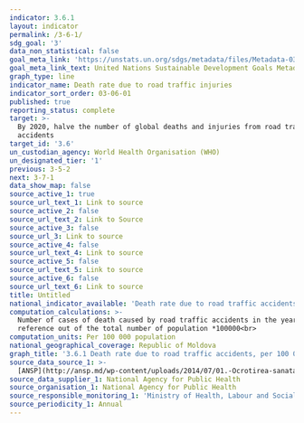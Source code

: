 ```yaml
---
indicator: 3.6.1
layout: indicator
permalink: /3-6-1/
sdg_goal: '3'
data_non_statistical: false
goal_meta_link: 'https://unstats.un.org/sdgs/metadata/files/Metadata-03-06-01.pdf'
goal_meta_link_text: United Nations Sustainable Development Goals Metadata (PDF 213 KB)
graph_type: line
indicator_name: Death rate due to road traffic injuries
indicator_sort_order: 03-06-01
published: true
reporting_status: complete
target: >-
  By 2020, halve the number of global deaths and injuries from road traffic
  accidents
target_id: '3.6'
un_custodian_agency: World Health Organisation (WHO)
un_designated_tier: '1'
previous: 3-5-2
next: 3-7-1
data_show_map: false
source_active_1: true
source_url_text_1: Link to source
source_active_2: false
source_url_text_2: Link to Source
source_active_3: false
source_url_3: Link to source
source_active_4: false
source_url_text_4: Link to source
source_active_5: false
source_url_text_5: Link to source
source_active_6: false
source_url_text_6: Link to source
title: Untitled
national_indicator_available: 'Death rate due to road traffic accidents, per 100 000 population'
computation_calculations: >-
  Number of cases of death caused by road traffic accidents in the year of
  reference out of the total number of population *100000<br>
computation_units: Per 100 000 population
national_geographical_coverage: Republic of Moldova
graph_title: '3.6.1 Death rate due to road traffic accidents, per 100 000 population'
source_data_source_1: >-
  [ANSP](http://ansp.md/wp-content/uploads/2014/07/01.-Ocrotirea-sanatatii-populatiei-grafice-si-tabele.pdf)
source_data_supplier_1: National Agency for Public Health
source_organisation_1: National Agency for Public Health
source_responsible_monitoring_1: 'Ministry of Health, Labour and Social Protection'
source_periodicity_1: Annual
---
```

